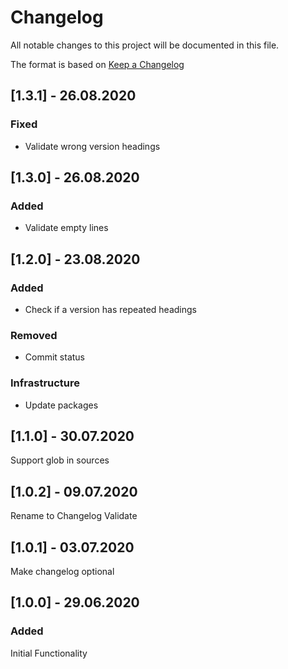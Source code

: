 # Changelog
All notable changes to this project will be documented in this file.

The format is based on [Keep a Changelog](http://keepachangelog.com/)

## [1.3.1] - 26.08.2020

### Fixed
- Validate wrong version headings

## [1.3.0] - 26.08.2020

### Added
- Validate empty lines

## [1.2.0] - 23.08.2020

### Added
- Check if a version has repeated headings

### Removed
- Commit status

### Infrastructure
- Update packages

## [1.1.0] - 30.07.2020

Support glob in sources

## [1.0.2] - 09.07.2020

Rename to Changelog Validate

## [1.0.1] - 03.07.2020

Make changelog optional

## [1.0.0] - 29.06.2020

### Added
Initial Functionality

